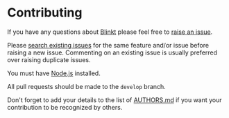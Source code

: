 # Contributing

If you have any questions about [Blinkt](https://github.com/NotNinja/node-blinkt) please feel free to
[raise an issue](https://github.com/NotNinja/node-blinkt/issues/new).

Please [search existing issues](https://github.com/NotNinja/node-blinkt/issues) for the same feature and/or issue before
raising a new issue. Commenting on an existing issue is usually preferred over raising duplicate issues.

You must have [Node.js](https://nodejs.org) installed.

All pull requests should be made to the `develop` branch.

Don't forget to add your details to the list of
[AUTHORS.md](https://github.com/NotNinja/node-blinkt/blob/master/AUTHORS.md) if you want your contribution to be
recognized by others.

